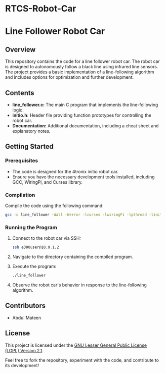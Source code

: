 # RTCS-Robot-Car

# Line Follower Robot Car

## Overview

This repository contains the code for a line follower robot car. The robot car is designed to autonomously follow a black line using infrared line sensors. The project provides a basic implementation of a line-following algorithm and includes options for optimization and further development.

## Contents

- **line_follower.c:** The main C program that implements the line-following logic.
- **initio.h:** Header file providing function prototypes for controlling the robot car.
- **Documentation:** Additional documentation, including a cheat sheet and explanatory notes.

## Getting Started

### Prerequisites

- The code is designed for the 4tronix initio robot car.
- Ensure you have the necessary development tools installed, including GCC, WiringPi, and Curses library.

### Compilation

Compile the code using the following command:

```bash
gcc -o line_follower -Wall -Werror -lcurses -lwiringPi -lpthread -linitio line_follower.c
```

### Running the Program

1. Connect to the robot car via SSH:

   ```bash
   ssh e300user@10.0.1.2
   ```

2. Navigate to the directory containing the compiled program.

3. Execute the program:

   ```bash
   ./line_follower
   ```

4. Observe the robot car's behavior in response to the line-following algorithm.


## Contributors

- Abdul Mateen

## License

This project is licensed under the [GNU Lesser General Public License (LGPL) Version 2.1](LICENSE).

Feel free to fork the repository, experiment with the code, and contribute to its development!
